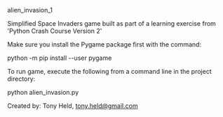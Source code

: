 alien_invasion_1

Simplified Space Invaders game built as part of a learning exercise from 'Python Crash Course Version 2'

Make sure you install the Pygame package first with the command:

python -m pip install --user pygame

To run game, execute the following from a command line in the project directory:

python alien_invasion.py

Created by: Tony Held, tony.held@gmail.com
